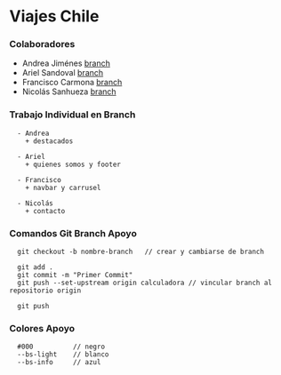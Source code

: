 # Viajes Chile

### Colaboradores

  * Andrea Jiménes [branch](https://github.com)
  * Ariel Sandoval [branch](https://github.com)
  * Francisco Carmona [branch](https://github.com) 
  * Nicolás Sanhueza [branch](https://github.com) 

### Trabajo Individual en Branch
```
  - Andrea
    + destacados

  - Ariel
    + quienes somos y footer

  - Francisco
    + navbar y carrusel

  - Nicolás
    + contacto
```

### Comandos Git Branch Apoyo
```
  git checkout -b nombre-branch   // crear y cambiarse de branch

  git add .
  git commit -m "Primer Commit"
  git push --set-upstream origin calculadora // vincular branch al repositorio origin

  git push
```

### Colores Apoyo
```
  #000          // negro
  --bs-light    // blanco
  --bs-info     // azul
```
